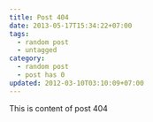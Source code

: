 ```yaml
---
title: Post 404
date: 2013-05-17T15:34:22+07:00
tags:
  - random post
  - untagged
category:
  - random post
  - post has 0
updated: 2012-03-10T03:10:09+07:00
---
```

This is content of post 404